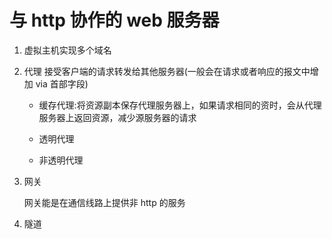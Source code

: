 # 与 http 协作的 web 服务器

1. 虚拟主机实现多个域名

1. 代理 接受客户端的请求转发给其他服务器(一般会在请求或者响应的报文中增加 via 首部字段)

   - 缓存代理:将资源副本保存代理服务器上，如果请求相同的资时，会从代理服务器上返回资源，减少源服务器的请求

   - 透明代理

   - 非透明代理

1. 网关

   网关能是在通信线路上提供非 http 的服务

1. 隧道
